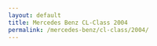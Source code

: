 ```yaml
---
layout: default
title: Mercedes Benz CL-Class 2004
permalink: /mercedes-benz/cl-class/2004/
---
```

